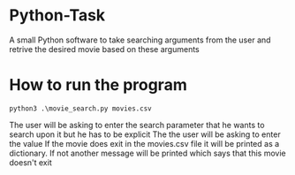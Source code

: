 # Python-Task
A small Python software to take searching arguments from the user and retrive the desired movie based on these arguments
# How to run the program
```
python3 .\movie_search.py movies.csv 
```
The user will be asking to enter the search parameter that he wants to search upon it but he has to be explicit 
The the user will be asking to enter the value 
If the movie does exit in the movies.csv file it will be printed as a dictionary. If not another message will be printed which says that this movie doesn't exit
